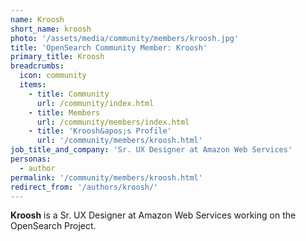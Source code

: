 ```yaml
---
name: Kroosh
short_name: kroosh
photo: '/assets/media/community/members/kroosh.jpg'
title: 'OpenSearch Community Member: Kroosh'
primary_title: Kroosh
breadcrumbs:
  icon: community
  items:
    - title: Community
      url: /community/index.html
    - title: Members
      url: /community/members/index.html
    - title: 'Kroosh&apos;s Profile'
      url: '/community/members/kroosh.html'
job_title_and_company: 'Sr. UX Designer at Amazon Web Services'
personas:
  - author
permalink: '/community/members/kroosh.html'
redirect_from: '/authors/kroosh/'
---
```


**Kroosh**  is a Sr. UX Designer at Amazon Web Services working on the OpenSearch Project.